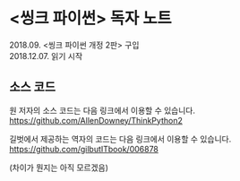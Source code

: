 <씽크 파이썬> 독자 노트 
================
2018.09. <씽크 파이썬 개정 2판> 구입 <br>
2018.12.07. 읽기 시작<br>



소스 코드
------------
원 저자의 소스 코드는 다음 링크에서 이용할 수 있습니다.
https://github.com/AllenDowney/ThinkPython2

길벗에서 제공하는 역자의 코드는 다음 링크에서 이용할 수 있습니다.
https://github.com/gilbutITbook/006878

(차이가 뭔지는 아직 모르겠음)
